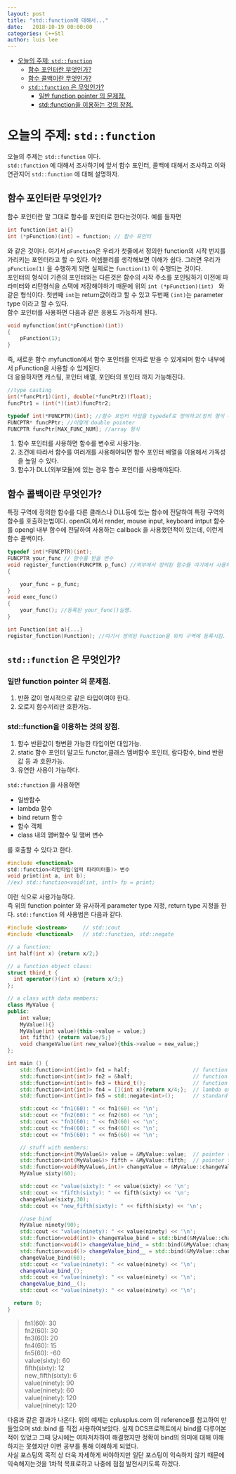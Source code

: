 ```yaml
---
layout: post
title: "std::function에 대해서..."
date:   2018-10-19 00:00:00
categories: C++Stl
author: luis lee
---
```

<!-- TOC -->

- [오늘의 주제: `std::function`](#%EC%98%A4%EB%8A%98%EC%9D%98-%EC%A3%BC%EC%A0%9C-stdfunction)
  - [함수 포인터란 무엇인가?](#%ED%95%A8%EC%88%98-%ED%8F%AC%EC%9D%B8%ED%84%B0%EB%9E%80-%EB%AC%B4%EC%97%87%EC%9D%B8%EA%B0%80)
  - [함수 콜백이란 무엇인가?](#%ED%95%A8%EC%88%98-%EC%BD%9C%EB%B0%B1%EC%9D%B4%EB%9E%80-%EB%AC%B4%EC%97%87%EC%9D%B8%EA%B0%80)
  - [`std::function` 은 무엇인가?](#stdfunction-%EC%9D%80-%EB%AC%B4%EC%97%87%EC%9D%B8%EA%B0%80)
    - [일반 function pointer 의 문제점.](#%EC%9D%BC%EB%B0%98-function-pointer-%EC%9D%98-%EB%AC%B8%EC%A0%9C%EC%A0%90)
    - [std::function을 이용하는 것의 장점.](#stdfunction%EC%9D%84-%EC%9D%B4%EC%9A%A9%ED%95%98%EB%8A%94-%EA%B2%83%EC%9D%98-%EC%9E%A5%EC%A0%90)

<!-- /TOC -->
# 오늘의 주제: `std::function`

오늘의 주제는 `std::function` 이다. <br/>
`std::function` 에 대해서 조사하기에 앞서 함수 포인터, 콜백에 대해서 조사하고 이와 연관지어 `std::function` 에 대해 설명하자.

## 함수 포인터란 무엇인가?
함수 포인터란 말 그대로 함수를 포인터로 한다는것이다. 예를 들자면
```cpp
int function(int a){}
int (*pFunction)(int) = function; // 함수 포인터
```
와 같은 것이다. 여기서 `pFunction`은 우리가 첫줄에서 정의한 function의 시작 번지를 가리키는 포인터라고 할 수 있다. 어셈블리를 생각해보면 이해가 쉽다. 그러면 우리가 `pFunction(1)` 을 수행하게 되면 실제로는 `function(1)` 이 수행되는 것이다.<br/>
포인터의 형식이 기존의 포인터와는 다른것은 함수의 시작 주소를 포인팅하기 이전에 파라미터와 리턴형식을 스택에 저장해야하기 때문에 위의 
`int (*pFunction)(int) ` 와 같은 형식이다. 첫번째 `int`는 return값이라고 할 수 있고 두번째 `(int)`는 parameter type 이라고 할 수 있다. <br/>
함수 포인터를 사용하면 다음과 같은 응용도 가능하게 된다.
```cpp
void myfunction(int(*pFunction)(int))
{
    pFunction(1);
}
```
즉, 새로운 함수 myfunction에서 함수 포인터를 인자로 받을 수 있게되며 함수 내부에서 pFunction을 사용할 수 있게된다. <br/>
더 응용하자면 캐스팅, 포인터 배열, 포인터의 포인터 까지 가능해진다.
```cpp
//type casting
int(*funcPtr1)(int), double(*funcPtr2)(float);
funcPtr1 = (int(*)(int))funcPtr2;

typedef int(*FUNCPTR)(int); //함수 포인터 타입을 typedef로 정의하고(정의 형식 주의)
FUNCPTR* funcPPtr; //이렇게 double pointer
FUNCPTR funcPtr[MAX_FUNC_NUM]; //array 형식
```
1. 함수 포인터를 사용하면 함수를 변수로 사용가능.
2. 조건에 따라서 함수를 여러개를 사용해야되면 함수 포인터 배열을 이용해서 가독성을 높일 수 있다.
3. 함수가 DLL(외부모듈)에 있는 경우 함수 포인터를 사용해야된다.
## 함수 콜백이란 무엇인가?
특정 구역에 정의한 함수를 다른 클래스나 DLL등에 있는 함수에 전달하여 특정 구역의 함수를 호출하는법이다. openGL에서 render, mouse input, keyboard intput 함수를 opengl 내부 함수에 전달하여 사용하는 callback 을 사용했던적이 있는데, 이런게 함수 콜백이다.
```cpp
typedef int(*FUNCPTR)(int);
FUNCPTR your_func // 함수를 받을 변수
void register_function(FUNCPTR p_func) //외부에서 정의된 함수를 여기에서 사용하기위해 등록하는 함수.
{

    your_func = p_func;
}
void exec_func()
{
    your_func(); //등록된 your_func()실행.
}
```

```cpp
int Function(int a){...}
register_function(Function); //여기서 정의된 Function을 위의 구역에 등록시킴.
```

## `std::function` 은 무엇인가?

### 일반 function pointer 의 문제점.
1. 반환 값이 명시적으로 같은 타입이여야 한다.
2. 오로지 함수끼리만 호환가능.

### std::function을 이용하는 것의 장점.
1. 함수 반환값이 형변환 가능한 타입이면 대입가능.
2. static 함수 포인터 말고도 functor,클래스 멤버함수 포인터, 람다함수, bind 반환값 등 과 호환가능.
3. 유연한 사용이 가능하다.

`std::function` 을 사용하면
* 일반함수
* lambda 함수
* bind return 함수
* 함수 객체
* class 내의 맴버함수 및 맴버 변수

를 호출할 수 있다고 한다.
<br/>

```c
#include <functional>
std::function<리턴타입(입력 파라미터들)> 변수
void print(int a, int b);
//ex) std::function<void(int, int)> fp = print;
```
이런 식으로 사용가능하다.
<br/>
즉 위의 function pointer 와 유사하게 parameter type 지정, return type 지정을 한다. `std::function` 의 사용법은 다음과 같다.
```cpp
#include <iostream>     // std::cout
#include <functional>   // std::function, std::negate

// a function:
int half(int x) {return x/2;}

// a function object class:
struct third_t {
  int operator()(int x) {return x/3;}
};

// a class with data members:
class MyValue {
public:
    int value;
    MyValue(){}
    MyValue(int value){this->value = value;}
    int fifth() {return value/5;}
    void changeValue(int new_value){this->value = new_value;}
};

int main () {
    std::function<int(int)> fn1 = half;                    // function
    std::function<int(int)> fn2 = &half;                   // function pointer
    std::function<int(int)> fn3 = third_t();               // function object
    std::function<int(int)> fn4 = [](int x){return x/4;};  // lambda expression
    std::function<int(int)> fn5 = std::negate<int>();      // standard function object

    std::cout << "fn1(60): " << fn1(60) << '\n';
    std::cout << "fn2(60): " << fn2(60) << '\n';
    std::cout << "fn3(60): " << fn3(60) << '\n';
    std::cout << "fn4(60): " << fn4(60) << '\n';
    std::cout << "fn5(60): " << fn5(60) << '\n';

    // stuff with members:
    std::function<int(MyValue&)> value = &MyValue::value;  // pointer to data member
    std::function<int(MyValue&)> fifth = &MyValue::fifth;  // pointer to member function
    std::function<void(MyValue&,int)> changeValue = &MyValue::changeValue;
    MyValue sixty(60);

    std::cout << "value(sixty): " << value(sixty) << '\n';
    std::cout << "fifth(sixty): " << fifth(sixty) << '\n';
    changeValue(sixty,30);
    std::cout << "new_fifth(sixty): " << fifth(sixty) << '\n';

    //use bind
    MyValue ninety(90);
    std::cout << "value(ninety): " << value(ninety) << '\n';
    std::function<void(int)> changeValue_bind = std::bind(&MyValue::changeValue , &ninety, std::placeholders::_1);
    std::function<void()> changeValue_bind_ = std::bind(&MyValue::changeValue , &ninety, 120);
    std::function<void()> changeValue_bind__ = std::bind(&MyValue::changeValue , ninety, 120);
    changeValue_bind(60);
    std::cout << "value(ninety): " << value(ninety) << '\n';
    changeValue_bind_();
    std::cout << "value(ninety): " << value(ninety) << '\n';
    changeValue_bind__();
    std::cout << "value(ninety): " << value(ninety) << '\n';

  return 0;
}
```
>fn1(60): 30 <br/>
fn2(60): 30<br/>
fn3(60): 20<br/>
fn4(60): 15<br/>
fn5(60): -60<br/>
value(sixty): 60<br/>
fifth(sixty): 12<br/>
new_fifth(sixty): 6<br/>
value(ninety): 90<br/>
value(ninety): 60<br/>
value(ninety): 120<br/>
value(ninety): 120<br/>

다음과 같은 결과가 나온다. 위의 예제는 cplusplus.com 의 reference를 참고하여 만들었으며 std::bind 를 직접 사용하여보았다. 실제 DCS프로젝트에서 bind를 다루어본적이 있었고 그때 당시에는 여차저차하여 해결했지만 정확이 bind의 의미에 대해 이해하지는 못했지만 이번 공부를 통해 이해하게 되었다.
<br/>
사실 포스팅의 목적 상 더욱 자세하게 써야하지만 일단 포스팅이 익숙하지 않기 때문에 익숙해지는것을 1차적 목표로하고 나중에 점점 발전시키도록 하겠다.